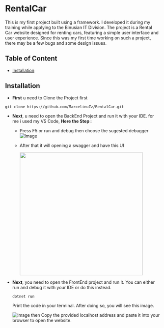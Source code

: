 # RentalCar 
This is my first project built using a framework. I developed it during my training while applying to the Binusian IT Division. The project is a Rental Car website designed for renting cars, featuring a simple user interface and user experience. Since this was my first time working on such a project, there may be a few bugs and some design issues.

## Table of Content
- [Installation](#installation)

## Installation
* **First** u need to Clone the Project first
```
git clone https://github.com/MarcelinuZz/RentalCar.git
```
* **Next**, u need to open the BackEnd Project and run it with your IDE. for me i used my VS Code,
**Here the Step :**
  * Press F5 or run and debug then choose the sugested debugger
![Image](https://github.com/user-attachments/assets/ce5c4ede-28f9-47b3-b4d3-1352f2d1cada)

  * After that it will opening a swagger and have this UI
    <p inner = "left">
    <img src ="https://github.com/user-attachments/assets/0dfdb2cb-dfd7-460e-b94b-aad6a186fe2d" width="400">
    </p>
    
* **Next**, you need to open the FrontEnd project and run it. You can either run and debug it with your IDE or do this instead.
  ```
  dotnet run
  ```
  Print the code in your terminal. After doing so, you will see this image.

  
  ![Image](https://github.com/user-attachments/assets/eaf4b329-9746-4005-ad97-7886093cd1e6)
  then Copy the provided localhost address and paste it into your browser to open the website.
